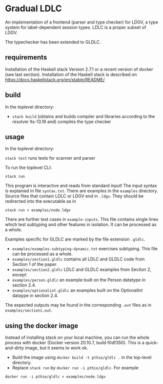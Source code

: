 # Gradual LDLC

An implementation of a frontend (parser and type checker) for LDGV, a
type system for label-dependent session types.
LDLC is a proper subset of LDGV.

The typechecker has been extended to GLDLC.

## requirements

Installation of the Haskell stack Version 2.7.1 or a recent version of
docker (see last section). Installation of the Haskell stack is
described on https://docs.haskellstack.org/en/stable/README/

## build

In the toplevel directory:

* `stack build` (obtains and builds compiler and libraries according to
  the resolver lts-13.19 and) compiles the type checker

## usage

In the toplevel directory:

`stack test` runs tests for scanner and parser 

To run the toplevel CLI:

`stack run`

This program is interactive and reads from standard input!
The input syntax is explained in file `syntax.txt`.
There are examples in the `examples` directory. Source files that
contain LDLC or LDGV end in `.ldgv`. They should be redirected into the executable as in

`stack run < examples/node.ldgv`

There are further test cases in `example-inputs`. This file contains
single lines which test subtyping and other features in isolation. It
can be processed as a whole.

Examples specific for GLDLC are marked by the file extension `.gldlc`.

* `examples/examples-subtyping-dynamic.txt` exercises subtyping. This file can be processed as a whole.
* `examples/section1.gldlc` contains all LDLC and GLDLC code from Section 1 of the paper.
* `examples/section2.gldlc` LDLC and GLDLC examples from Section 2, except:
* `examples/person.gldlc` an example built on the Person datatype in section 2.4.
* `examples/optionalint.gldlc` an examples built on the OptionalInt dataype in section 2.4.

The expected outputs may be found in the corresponding `.out` files as
in `examples/section1.out`.

## using the docker image

Instead of installing stack on your local machine, you can run the
whole process with docker (Docker version 20.10.7, build
f0df350). This is a quick-and-dirty image, but it seems to work ok.

* Build the image using `docker build -t pthie/gldlc .` in the top-level directory.
* Replace `stack run` by `docker run -i pthie/gldlc`. For example

`docker run -i pthie/gldlc < examples/node.ldgv`


